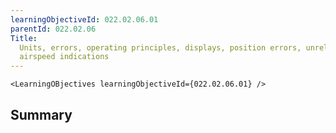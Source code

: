 ```yaml
---
learningObjectiveId: 022.02.06.01
parentId: 022.02.06
Title:
  Units, errors, operating principles, displays, position errors, unreliable
  airspeed indications
---
```


```tsx eval
<LearningOBjectives learningObjectiveId={022.02.06.01} />
```

## Summary
